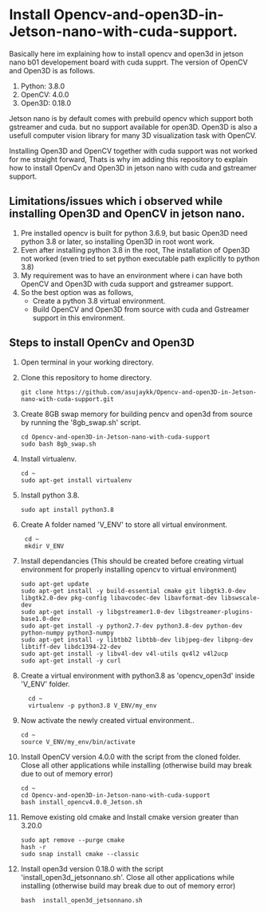 # Install Opencv-and-open3D-in-Jetson-nano-with-cuda-support.
Basically here im explaining how to install opencv and open3d in jetson nano b01 developement board with cuda supprt.
The version of OpenCV and Open3D is as follows. 
   1. Python: 3.8.0 
   2. OpenCV: 4.0.0
   3. Open3D: 0.18.0

Jetson nano is by default comes with prebuild opencv which support both gstreamer and cuda. but no support available for open3D.
Open3D is also a usefull computer vision library for many 3D visualization task with OpenCV.

Installing Open3D and OpenCV together with cuda support was not worked for me straight forward, Thats is why im adding this repository to explain how to install OpenCv and Open3D in jetson nano with cuda and gstreamer support.

## Limitations/issues which i observed while installing Open3D and OpenCV in jetson nano.
1. Pre installed opencv is built for python 3.6.9, but basic Open3D need python 3.8 or later, so installing Open3D in root wont work.
2. Even after installing python 3.8 in the root, The installation of Open3D not worked (even tried to set python executable path explicitly to python 3.8)
3. My requirement was to have an environment where i can have both OpenCV and Open3D with cuda support and gstreamer support.
4. So the best option was as follows,
   * Create a python 3.8 virtual environment.
   * Build OpenCV and Open3D from source with cuda and Gstreamer support in this environment.
  
## Steps to install OpenCv and Open3D
1. Open terminal in your working directory.
2. Clone this repository to home directory.

       git clone https://github.com/asujaykk/Opencv-and-open3D-in-Jetson-nano-with-cuda-support.git

3. Create 8GB swap memory for building pencv and open3d from source by running the '8gb_swap.sh' script.

       cd Opencv-and-open3D-in-Jetson-nano-with-cuda-support
       sudo bash 8gb_swap.sh
4. Install virtualenv.

       cd ~
       sudo apt-get install virtualenv
5. Install python 3.8.

       sudo apt install python3.8
6. Create A folder named 'V_ENV' to store all virtual environment.

        cd ~
        mkdir V_ENV
7. Install dependancies (This should be created before creating virtual environment for properly installing opencv to virtual environment)

       sudo apt-get update
       sudo apt-get install -y build-essential cmake git libgtk3.0-dev libgtk2.0-dev pkg-config libavcodec-dev libavformat-dev libswscale-dev
       sudo apt-get install -y libgstreamer1.0-dev libgstreamer-plugins-base1.0-dev
       sudo apt-get install -y python2.7-dev python3.8-dev python-dev python-numpy python3-numpy
       sudo apt-get install -y libtbb2 libtbb-dev libjpeg-dev libpng-dev libtiff-dev libdc1394-22-dev
       sudo apt-get install -y libv4l-dev v4l-utils qv4l2 v4l2ucp
       sudo apt-get install -y curl
9. Create a virtual environment with python3.8 as 'opencv_open3d' inside 'V_ENV' folder.

         cd ~
         virtualenv -p python3.8 V_ENV/my_env
10. Now activate the newly created virtual environment..
   
        cd ~
        source V_ENV/my_env/bin/activate
   
11. Install OpenCV version 4.0.0 with the script from the cloned folder.
    Close all other applications while installing (otherwise build may break due to out of memory error)

        cd ~
        cd Opencv-and-open3D-in-Jetson-nano-with-cuda-support
        bash install_opencv4.0.0_Jetson.sh
    
12. Remove existing old cmake and Install cmake version greater than 3.20.0

        sudo apt remove --purge cmake
        hash -r
        sudo snap install cmake --classic
        
13. Install open3d version 0.18.0 with the script 'install_open3d_jetsonnano.sh'.
    Close all other applications while installing (otherwise build may break due to out of memory error)
    
        bash  install_open3d_jetsonnano.sh

        
     
 
